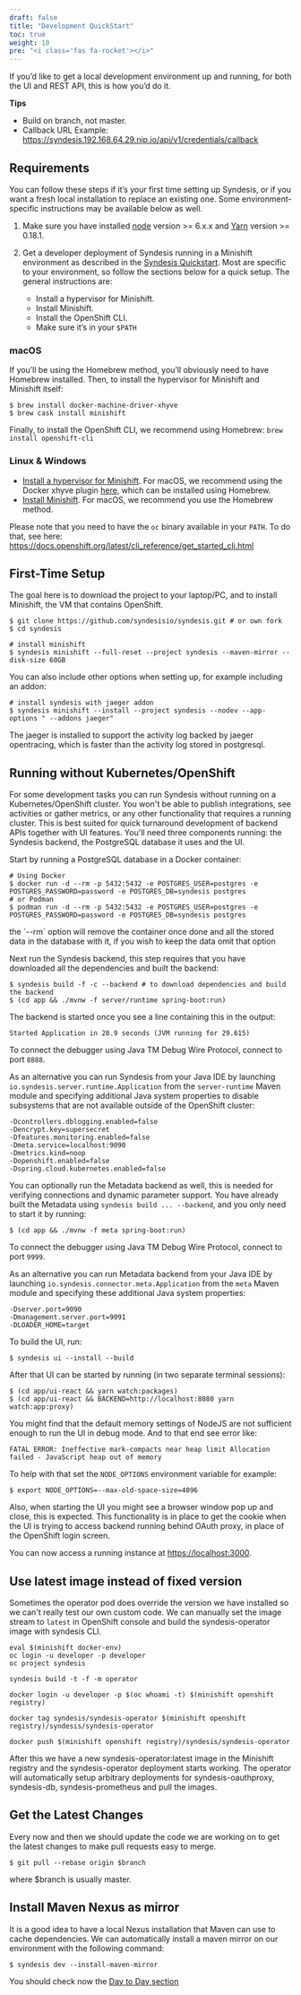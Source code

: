 ```yaml
---
draft: false
title: "Development QuickStart"
toc: true
weight: 10
pre: "<i class='fas fa-rocket'></i>"
---
```


If you’d like to get a local development environment up and running, for
both the UI and REST API, this is how you’d do it.

**Tips**

  - Build on branch, not master.
  - Callback URL Example:
    <https://syndesis.192.168.64.29.nip.io/api/v1/credentials/callback>

## Requirements

You can follow these steps if it’s your first time setting up Syndesis,
or if you want a fresh local installation to replace an existing one.
Some environment-specific instructions may be available below as well.

1.  Make sure you have installed [node](https://nodejs.org/en/download/)
    version \>= 6.x.x and [Yarn](https://yarnpkg.com/en/docs/install)
    version \>= 0.18.1.
2.  Get a developer deployment of Syndesis running in a Minishift
    environment as described in the [Syndesis
    Quickstart](https://syndesis.io/quickstart/). Most are specific to
    your environment, so follow the sections below for a quick setup.
    The general instructions are:

      - Install a hypervisor for Minishift.
      - Install Minishift.
      - Install the OpenShift CLI.
      - Make sure it’s in your `$PATH`

### macOS

If you’ll be using the Homebrew method, you’ll obviously need to have
Homebrew installed. Then, to install the hypervisor for Minishift and
Minishift itself:

```shell
$ brew install docker-machine-driver-xhyve
$ brew cask install minishift
```

Finally, to install the OpenShift CLI, we recommend using Homebrew:
`brew install openshift-cli`

### Linux & Windows

  - [Install a hypervisor for Minishift](https://docs.openshift.org/latest/minishift/getting-started/installing.html#install-prerequisites).
    For macOS, we recommend using the Docker xhyve plugin
    [here](https://docs.openshift.org/latest/minishift/getting-started/setting-up-driver-plugin.html#xhyve-driver-install),
    which can be installed using Homebrew.
  - [Install Minishift](https://docs.openshift.org/latest/minishift/getting-started/installing.html#installing-instructions).
    For macOS, we recommend you use the Homebrew method.

Please note that you need to have the `oc` binary available in your
`PATH`. To do that, see here:
<https://docs.openshift.org/latest/cli_reference/get_started_cli.html>

## First-Time Setup

The goal here is to download the project to your laptop/PC, and to
install Minishift, the VM that contains OpenShift.

```shell
$ git clone https://github.com/syndesisio/syndesis.git # or own fork
$ cd syndesis

# install minishift
$ syndesis minishift --full-reset --project syndesis --maven-mirror --disk-size 60GB
```

You can also include other options when setting up, for example
including an addon:

```shell
# install syndesis with jaeger addon
$ syndesis minishift --install --project syndesis --nodev --app-options " --addons jaeger"
```
<div class="alert alert-info admonition" role="alert"> <i class="fa
important"></i> The jaeger is installed to support the activity log
backed by jaeger opentracing, which is faster than the activity log
stored in postgresql.  </div>

## Running without Kubernetes/OpenShift

For some development tasks you can run Syndesis without running on a
Kubernetes/OpenShift cluster. You won't be able to publish integrations,
see activities or gather metrics, or any other functionality that
requires a running cluster. This is best suited for quick turnaround
development of backend APIs together with UI features. You'll need three
components running: the Syndesis backend, the PostgreSQL database it uses
and the UI.

Start by running a PostgreSQL database in a Docker container:

```shell
# Using Docker
$ docker run -d --rm -p 5432:5432 -e POSTGRES_USER=postgres -e POSTGRES_PASSWORD=password -e POSTGRES_DB=syndesis postgres
# or Podman
$ podman run -d --rm -p 5432:5432 -e POSTGRES_USER=postgres -e POSTGRES_PASSWORD=password -e POSTGRES_DB=syndesis postgres
```
<div class="alert alert-info admonition" role="alert"> <i class="fa
important"></i> the `--rm` option will remove the container once done
and all the stored data in the database with it, if you wish to keep the
data omit that option </div>

Next run the Syndesis backend, this step requires that you have
downloaded all the dependencies and built the backend:

```shell
$ syndesis build -f -c --backend # to download dependencies and build the backend
$ (cd app && ./mvnw -f server/runtime spring-boot:run)
```

The backend is started once you see a line containing this in the
output:

```
Started Application in 28.9 seconds (JVM running for 29.615)
```

To connect the debugger using Java TM Debug Wire Protocol, connect to port `8888`.

As an alternative you can run Syndesis from your Java IDE by launching
`io.syndesis.server.runtime.Application` from the `server-runtime`
Maven module and specifying additional Java system properties to
disable subsystems that are not available outside of the OpenShift
cluster:

```
-Dcontrollers.dblogging.enabled=false
-Dencrypt.key=supersecret
-Dfeatures.monitoring.enabled=false
-Dmeta.service=localhost:9090
-Dmetrics.kind=noop
-Dopenshift.enabled=false
-Dspring.cloud.kubernetes.enabled=false
```

You can optionally run the Metadata backend as well, this is needed
for verifying connections and dynamic parameter support. You have already
built the Metadata using `syndesis build ... --backend`, and you only
need to start it by running:

```shell
$ (cd app && ./mvnw -f meta spring-boot:run)
```

To connect the debugger using Java TM Debug Wire Protocol, connect to port `9999`.

As an alternative you can run Metadata backend from your Java IDE by
launching `io.syndesis.connector.meta.Application` from the `meta` Maven
module and specifying these additional Java system properties:

```
-Dserver.port=9090
-Dmanagement.server.port=9091
-DLOADER_HOME=target
```

To build the UI, run:

```shell
$ syndesis ui --install --build
```

After that UI can be started by running (in two separate terminal
sessions):

```shell
$ (cd app/ui-react && yarn watch:packages)
$ (cd app/ui-react && BACKEND=http://localhost:8080 yarn watch:app:proxy)
```

You might find that the default memory settings of NodeJS are not sufficient
enough to run the UI in debug mode. And to that end see error like:

```
FATAL ERROR: Ineffective mark-compacts near heap limit Allocation failed - JavaScript heap out of memory
```

To help with that set the `NODE_OPTIONS` environment variable for example:

```shell
$ export NODE_OPTIONS=--max-old-space-size=4096
```

Also, when starting the UI you might see a browser window pop up and close,
this is expected. This functionality is in place to get the cookie when the
UI is trying to access backend running behind OAuth proxy, in place of the
OpenShift login screen.

You can now access a running instance at <https://localhost:3000>.


## Use latest image instead of fixed version

Sometimes the operator pod does override the version we have installed so we can't really test our own custom code. We can manually set the image stream to `latest` in OpenShift console and build the syndesis-operator image with syndesis CLI.


```shell
eval $(minishift docker-env)
oc login -u developer -p developer
oc project syndesis

syndesis build -t -f -m operator

docker login -u developer -p $(oc whoami -t) $(minishift openshift registry)

docker tag syndesis/syndesis-operator $(minishift openshift registry)/syndesis/syndesis-operator

docker push $(minishift openshift registry)/syndesis/syndesis-operator
```

After this we have a new syndesis-operator:latest image in the Minishift registry and the syndesis-operator deployment starts working. The operator will automatically setup arbitrary deployments for syndesis-oauthproxy, syndesis-db, syndesis-prometheus and pull the images.

## Get the Latest Changes

Every now and then we should update the code we are working on to get the latest changes to make pull requests easy to merge.

```shell
$ git pull --rebase origin $branch
```

where $branch is usually master.

## Install Maven Nexus as mirror

It is a good idea to have a local Nexus installation that Maven can use to cache dependencies. We can automatically install a maven mirror on our environment with the following command:

```shell
$ syndesis dev --install-maven-mirror
```

You should check now the [Day to Day section](/docs/day_to_day)

